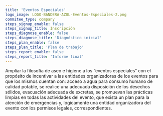 ```yaml
---
title: 'Eventos Especiales'
logo_image: LOGO-BANDERA-AZUL-Eventos-Especiales-2.png
commitee_type: company
steps_signup_enable: false
steps_signup_title: Inscripción
steps_diagnose_enable: false
steps_diagnose_title: 'Diagnóstico inicial'
steps_plan_enable: false
steps_plan_title: 'Plan de trabajo'
steps_report_enable: false
steps_report_title: 'Informe final'
---
```


Ampliar la filosofía de aseo e higiene a los “eventos especiales” con el propósito de incentivar a las entidades organizadoras de los eventos para que los mismos cuentan con: acceso a agua para consumo humano de calidad potable, se realice una adecuada disposición de los desechos sólidos, evacuación adecuada de excretas, se promuevan las prácticas limpias en todas las actividades del evento, que exista un plan para la atención de emergencias y, lógicamente una entidad organizadora del evento con los permisos legales, correspondientes.